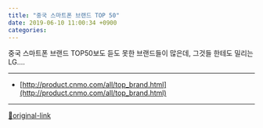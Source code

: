 ```yaml
---
title: "중국 스마트폰 브랜드 TOP 50"
date: 2019-06-10 11:00:34 +0900
categories: 
---
```

  

중국 스마트폰 브랜드 TOP50보도 듣도 못한 브랜드들이 많은데, 그것들 한테도 밀리는 LG....






***
+ [http://product.cnmo.com/all/top_brand.html](http://product.cnmo.com/all/top_brand.html)


***
[🔗original-link](http://www.mins01.com/mh/tech/read/1301)